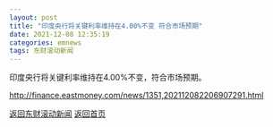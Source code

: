 ```yaml
---
layout: post
title: "印度央行将关键利率维持在4.00%不变 符合市场预期"
date: 2021-12-08 12:35:19
categories: emnews
tags: 东财滚动新闻
---
```


印度央行将关键利率维持在4.00%不变，符合市场预期。

<http://finance.eastmoney.com/news/1351,202112082206907291.html>

[返回东财滚动新闻](//finews.zning.me/emnews/)
[返回首页](//finews.zning.me/)